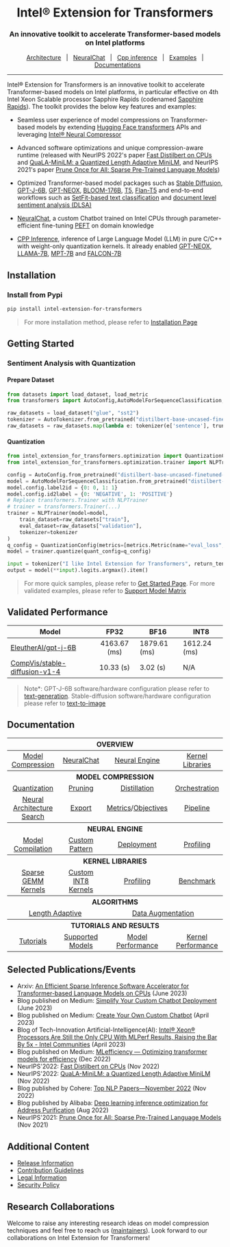 <div align="center">
  
Intel® Extension for Transformers
===========================
<h3> An innovative toolkit to accelerate Transformer-based models on Intel platforms</h3>

[Architecture](./docs/architecture.md)&nbsp;&nbsp;&nbsp;|&nbsp;&nbsp;&nbsp;[NeuralChat](./workflows/chatbot)&nbsp;&nbsp;&nbsp;|&nbsp;&nbsp;&nbsp;[Cpp inference](./intel_extension_for_transformers/backends/neural_engine/graph)&nbsp;&nbsp;&nbsp;|&nbsp;&nbsp;&nbsp;[Examples](./docs/examples.md)&nbsp;&nbsp;&nbsp;|&nbsp;&nbsp;&nbsp;[Documentations](https://intel.github.io/intel-extension-for-transformers/latest/docs/Welcome.html)
</div>

---
<div align="left">

Intel® Extension for Transformers is an innovative toolkit to accelerate Transformer-based models on Intel platforms, in particular effective on 4th Intel Xeon Scalable processor Sapphire Rapids (codenamed [Sapphire Rapids](https://www.intel.com/content/www/us/en/products/docs/processors/xeon-accelerated/4th-gen-xeon-scalable-processors.html)). The toolkit provides the below key features and examples:


*  Seamless user experience of model compressions on Transformer-based models by extending [Hugging Face transformers](https://github.com/huggingface/transformers) APIs and leveraging [Intel® Neural Compressor](https://github.com/intel/neural-compressor)


*  Advanced software optimizations and unique compression-aware runtime (released with NeurIPS 2022's paper [Fast Distilbert on CPUs](https://arxiv.org/abs/2211.07715) and [QuaLA-MiniLM: a Quantized Length Adaptive MiniLM](https://arxiv.org/abs/2210.17114), and NeurIPS 2021's paper [Prune Once for All: Sparse Pre-Trained Language Models](https://arxiv.org/abs/2111.05754))


*  Optimized Transformer-based model packages such as [Stable Diffusion](examples/huggingface/pytorch/text-to-image/deployment/stable_diffusion), [GPT-J-6B](examples/huggingface/pytorch/text-generation/deployment), [GPT-NEOX](examples/huggingface/pytorch/language-modeling/quantization#2-validated-model-list), [BLOOM-176B](examples/huggingface/pytorch/language-modeling/inference#BLOOM-176B), [T5](examples/huggingface/pytorch/summarization/quantization#2-validated-model-list), [Flan-T5](examples/huggingface/pytorch/summarization/quantization#2-validated-model-list) and end-to-end workflows such as [SetFit-based text classification](docs/tutorials/pytorch/text-classification/SetFit_model_compression_AGNews.ipynb) and [document level sentiment analysis (DLSA)](workflows/dlsa) 

*  [NeuralChat](workflows/chatbot), a custom Chatbot trained on Intel CPUs through parameter-efficient fine-tuning [PEFT](https://github.com/huggingface/peft) on domain knowledge

*  [CPP Inference](intel_extension_for_transformers/backends/neural_engine/graph), inference of Large Language Model (LLM) in pure C/C++ with weight-only quantization kernels. It already enabled [GPT-NEOX](intel_extension_for_transformers/backends/neural_engine/graph/application/ChatGPTNEOX), [LLAMA-7B](intel_extension_for_transformers/backends/neural_engine/graph/application/ChatLLAMA), [MPT-7B](intel_extension_for_transformers/backends/neural_engine/graph/application/ChatMPT) and [FALCON-7B](intel_extension_for_transformers/backends/neural_engine/graph/application/ChatFALCON)


## Installation
### Install from Pypi
```bash
pip install intel-extension-for-transformers
```
> For more installation method, please refer to [Installation Page](docs/installation.md)

## Getting Started
### Sentiment Analysis with Quantization
#### Prepare Dataset
```python
from datasets import load_dataset, load_metric
from transformers import AutoConfig,AutoModelForSequenceClassification,AutoTokenizer

raw_datasets = load_dataset("glue", "sst2")
tokenizer = AutoTokenizer.from_pretrained("distilbert-base-uncased-finetuned-sst-2-english")
raw_datasets = raw_datasets.map(lambda e: tokenizer(e['sentence'], truncation=True, padding='max_length', max_length=128), batched=True)
```
#### Quantization
```python
from intel_extension_for_transformers.optimization import QuantizationConfig, metrics, objectives
from intel_extension_for_transformers.optimization.trainer import NLPTrainer

config = AutoConfig.from_pretrained("distilbert-base-uncased-finetuned-sst-2-english",num_labels=2)
model = AutoModelForSequenceClassification.from_pretrained("distilbert-base-uncased-finetuned-sst-2-english",config=config)
model.config.label2id = {0: 0, 1: 1}
model.config.id2label = {0: 'NEGATIVE', 1: 'POSITIVE'}
# Replace transformers.Trainer with NLPTrainer
# trainer = transformers.Trainer(...)
trainer = NLPTrainer(model=model, 
    train_dataset=raw_datasets["train"], 
    eval_dataset=raw_datasets["validation"],
    tokenizer=tokenizer
)
q_config = QuantizationConfig(metrics=[metrics.Metric(name="eval_loss", greater_is_better=False)])
model = trainer.quantize(quant_config=q_config)

input = tokenizer("I like Intel Extension for Transformers", return_tensors="pt")
output = model(**input).logits.argmax().item()
```

> For more quick samples, please refer to [Get Started Page](docs/get_started.md). For more validated examples, please refer to [Support Model Matrix](docs/examples.md)

## Validated Performance


| Model |  FP32 | BF16 | INT8 |
|---------------------|:----------------------:|-----------------------|-----------------------------------|
| [EleutherAI/gpt-j-6B](https://huggingface.co/EleutherAI/gpt-j-6B) | 4163.67 (ms) | 1879.61 (ms) | 1612.24 (ms) |
| [CompVis/stable-diffusion-v1-4](https://huggingface.co/CompVis/stable-diffusion-v1-4) | 10.33 (s) | 3.02 (s) | N/A |

> Note*: GPT-J-6B software/hardware configuration please refer to [text-generation](./examples/huggingface/pytorch/text-generation/README.md). Stable-diffusion software/hardware configuration please refer to [text-to-image](./examples/huggingface/pytorch/text-to-image/deployment/stable_diffusion/README.md)



## Documentation
<table>
<thead>
  <tr>
    <th colspan="8" align="center">OVERVIEW</th>
  </tr>
</thead>
<tbody>
  <tr>
    <td colspan="2" align="center"><a href="docs">Model Compression</a></td>
    <td colspan="2" align="center"><a href="workflows/chatbot">NeuralChat</a></td>
    <td colspan="2" align="center"><a href="intel_extension_for_transformers/backends/neural_engine/docs">Neural Engine</a></td>
    <td colspan="2" align="center"><a href="intel_extension_for_transformers/backends/neural_engine/kernels/README.md">Kernel Libraries</a></td>
  </tr>
  <tr>
    <th colspan="8" align="center">MODEL COMPRESSION</th>
  </tr>
  <tr>
    <td colspan="2" align="center"><a href="docs/quantization.md">Quantization</a></td>
    <td colspan="2" align="center"><a href="docs/pruning.md">Pruning</a></td>
    <td colspan="2" align="center" colspan="2"><a href="docs/distillation.md">Distillation</a></td>
    <td align="center" colspan="2"><a href="examples/huggingface/pytorch/text-classification/orchestrate_optimizations/README.md">Orchestration</a></td>
  </tr>
  <tr>
    <td align="center" colspan="2"><a href="examples/huggingface/pytorch/language-modeling/nas/README.md">Neural Architecture Search</a></td>
    <td align="center" colspan="2"><a href="docs/export.md">Export</a></td>
    <td align="center" colspan="2"><a href="docs/metrics.md">Metrics</a>/<a href="docs/objectives.md">Objectives</a></td>
    <td align="center" colspan="2"><a href="docs/pipeline.md">Pipeline</a></td>
  </tr>
  <tr>
    <th colspan="8" align="center">NEURAL ENGINE</th>
  </tr>
  <tr>
    <td colspan="2" align="center"><a href="intel_extension_for_transformers/backends/neural_engine/docs/onnx_compile.md">Model Compilation</a></td>
    <td colspan="2" align="center"><a href="intel_extension_for_transformers/backends/neural_engine/docs/add_customized_pattern.md">Custom Pattern</a></td>
    <td colspan="2" align="center"><a href="intel_extension_for_transformers/backends/neural_engine/docs/deploy_and_integration.md">Deployment</a></td>
    <td colspan="2" align="center"><a href="intel_extension_for_transformers/backends/neural_engine/docs/engine_profiling.md">Profiling</a></td>
  </tr>
  <tr>
    <th colspan="8" align="center">KERNEL LIBRARIES</th>
  </tr>
    <td colspan="2" align="center"><a href="intel_extension_for_transformers/backends/neural_engine/kernels/docs/kernel_desc">Sparse GEMM Kernels</a></td>
    <td colspan="2" align="center"><a href="intel_extension_for_transformers/backends/neural_engine/kernels/docs/kernel_desc">Custom INT8 Kernels</a></td>
    <td colspan="2" align="center"><a href="intel_extension_for_transformers/backends/neural_engine/kernels/docs/profiling.md">Profiling</a></td>
    <td colspan="2" align="center"><a href="intel_extension_for_transformers/backends/neural_engine/test/kernels/benchmark/benchmark.md">Benchmark</a></td>
  <tr>
    <th colspan="8" align="center">ALGORITHMS</th>
  </tr>
  <tr>
    <td align="center" colspan="4"><a href="examples/huggingface/pytorch/question-answering/dynamic/README.md">Length Adaptive</a></td>
    <td align="center" colspan="4"><a href="docs/data_augmentation.md">Data Augmentation</a></td>    
  </tr>
  <tr>
    <th colspan="8" align="center">TUTORIALS AND RESULTS</a></th>
  </tr>
  <tr>
    <td colspan="2" align="center"><a href="docs/tutorials/pytorch">Tutorials</a></td>
    <td colspan="2" align="center"><a href="docs/examples.md">Supported Models</a></td>
    <td colspan="2" align="center"><a href="intel_extension_for_transformers/backends/neural_engine/docs/validated_model.md">Model Performance</a></td>
    <td colspan="2" align="center"><a href="intel_extension_for_transformers/backends/neural_engine/kernels/docs/validated_data.md">Kernel Performance</a></td>
  </tr>
</tbody>
</table>


## Selected Publications/Events
* Arxiv: [An Efficient Sparse Inference Software Accelerator for Transformer-based Language Models on CPUs](https://arxiv.org/abs/2211.07715) (June 2023)
* Blog published on Medium: [Simplify Your Custom Chatbot Deployment](https://medium.com/intel-analytics-software/simplify-your-custom-chatbot-deployment-on-intel-platforms-c8a911d906cf) (June 2023)
* Blog published on Medium: [Create Your Own Custom Chatbot](https://medium.com/intel-analytics-software/create-your-own-chatbot-on-cpus-b8d186cfefb2) (April 2023)
* Blog of Tech-Innovation Artificial-Intelligence(AI): [Intel® Xeon® Processors Are Still the Only CPU With MLPerf Results, Raising the Bar By 5x - Intel Communities](https://community.intel.com/t5/Blogs/Tech-Innovation/Artificial-Intelligence-AI/Intel-Xeon-Processors-Are-Still-the-Only-CPU-With-MLPerf-Results/post/1472750) (April 2023)
* Blog published on Medium: [MLefficiency — Optimizing transformer models for efficiency](https://medium.com/@kawapanion/mlefficiency-optimizing-transformer-models-for-efficiency-a9e230cff051) (Dec 2022)
* NeurIPS'2022: [Fast Distilbert on CPUs](https://arxiv.org/abs/2211.07715) (Nov 2022)
* NeurIPS'2022: [QuaLA-MiniLM: a Quantized Length Adaptive MiniLM](https://arxiv.org/abs/2210.17114) (Nov 2022)
* Blog published by Cohere: [Top NLP Papers—November 2022](https://txt.cohere.ai/top-nlp-papers-november-2022/) (Nov 2022)
* Blog published by Alibaba: [Deep learning inference optimization for Address Purification](https://zhuanlan.zhihu.com/p/552484413) (Aug 2022)
* NeurIPS'2021: [Prune Once for All: Sparse Pre-Trained Language Models](https://arxiv.org/abs/2111.05754) (Nov 2021)

## Additional Content

* [Release Information](./docs/release.md)
* [Contribution Guidelines](./docs/contributions.md)
* [Legal Information](./docs/legal.md)
* [Security Policy](SECURITY.md)

## Research Collaborations

Welcome to raise any interesting research ideas on model compression techniques and feel free to reach us ([maintainers](mailto:inc.maintainers@intel.com)). Look forward to our collaborations on Intel Extension for Transformers!
